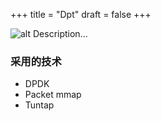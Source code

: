 +++
title = "Dpt"
draft = false
+++

![alt](//via.placeholder.com/640x150)
Description...

### 采用的技术
* DPDK
* Packet mmap
* Tuntap